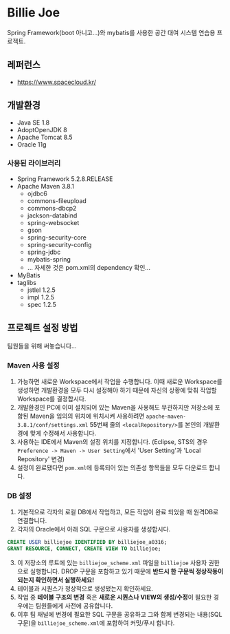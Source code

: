 # Billie Joe
Spring Framework(boot 아니고...)와 mybatis를 사용한 공간 대여 시스템 연습용 프로젝트.

## 레퍼런스
* https://www.spacecloud.kr/

## 개발환경
* Java SE 1.8
* AdoptOpenJDK 8
* Apache Tomcat 8.5
* Oracle 11g

### 사용된 라이브러리
* Spring Framework 5.2.8.RELEASE
* Apache Maven 3.8.1
   - ojdbc6
   - commons-fileupload
   - commons-dbcp2
   - jackson-databind
   - spring-websocket
   - gson
   - spring-security-core
   - spring-security-config
   - spring-jdbc
   - mybatis-spring
   - ... 자세한 것은 pom.xml의 dependency 확인...
* MyBatis
* taglibs
   - jstlel 1.2.5
   - impl 1.2.5
   - spec 1.2.5

## 프로젝트 설정 방법
팀원들을 위해 써놓습니다...

### Maven 사용 설정
1. 가능하면 새로운 Workspace에서 작업을 수행합니다. 이때 새로운 Workspace를 생성하면 개발환경을 모두 다시 설정해야 하기 때문에 자신의 상황에 맞춰 작업할 Workspace를 결정합시다.
2. 개발환경인 PC에 이미 설치되어 있는 Maven을 사용해도 무관하지만 저장소에 포함된 Maven을 임의의 위치에 위치시켜 사용하려면 `apache-maven-3.8.1/conf/settings.xml` 55번째 줄의 `<localRepository/>`를 본인의 개발환경에 맞게 수정해서 사용합니다.
3. 사용하는 IDE에서 Maven의 설정 위치를 지정합니다. (Eclipse, STS의 경우  `Preference -> Maven -> User Setting`에서 'User Setting'과 'Local Repository' 변경)
4. 설정이 완료됐다면 `pom.xml`에 등록되어 있는 의존성 항목들을 모두 다운로드 합니다. 

### DB 설정
1. 기본적으로 각자의 로컬 DB에서 작업하고, 모든 작업이 완료 되었을 때 원격DB로 연결합니다. 
2. 각자의 Oracle에서 아래 SQL 구문으로 사용자를 생성합시다.
```sql
CREATE USER billiejoe IDENTIFIED BY billiejoe_a0316;
GRANT RESOURCE, CONNECT, CREATE VIEW TO billiejoe;
```
3. 이 저장소의 루트에 있는 `billiejoe_scheme.xml` 파일을 `billiejoe` 사용자 권한으로 실행합니다. DROP 구문을 포함하고 있기 때문에 **반드시 한 구문씩 정상작동이 되는지 확인하면서 실행하세요!**
4. 테이블과 시퀀스가 정상적으로 생성됐는지 확인하세요.
5. 작업 중 **테이블 구조의 변경** 혹은 **새로운 시퀀스나 VIEW의 생성/수정**이 필요한 경우에는 팀원들에게 사전에 공유합니다.
6. 이후 팀 채널에 변경에 필요한 SQL 구문을 공유하고 그와 함께 변경되는 내용(SQL 구문)을 `billiejoe_scheme.xml`에 포함하여 커밋/푸시 합니다.